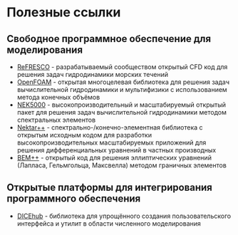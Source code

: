 Полезные ссылки
===============

Свободное программное обеспечение для моделирования
---------------------------------------------------

+ [ReFRESCO](http://www.refresco.org/) - разрабатываемый сообществом открытый CFD код для решения задач гидродинамики морских течений
+ [OpenFOAM](https://openfoam.org/) - открытая многоцелевая библиотека для решения задач вычислительной гидродинамики и мультифизики с использованием метода конечных объёмов
+ [NEK5000](https://nek5000.mcs.anl.gov/) - высокопроизводительный и масштабируемый открытый пакет для решения задач вычислительной гидродинамики методом спектральных элементов
+ [Nektar++](http://www.nektar.info/) - спектрально-/конечно-элементная библиотека с открытым исходным кодом для разработки высокопроизводительных масштабируемых приложений для решения дифференциальных уравнений в частных производных
+ [BEM++](https://bempp.com/) - открытый код для решения эллиптических уравнений (Лапласа, Гельмгольца, Максвелла) методом граничных элементов

Открытые платформы для интегрирования программного обеспечения
--------------------------------------------------------------

+ [DICEhub](https://dicehub.com/) - библиотека для упрощённого создания пользовательского интерфейса и утилит в области численного моделирования

